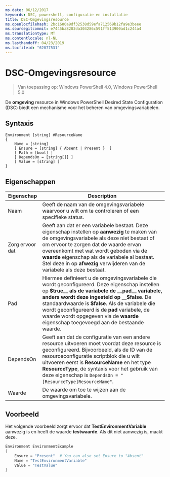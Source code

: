```yaml
---
ms.date: 06/12/2017
keywords: DSC, powershell, configuratie en installatie
title: DSC-Omgevingsresource
ms.openlocfilehash: 2bc1600a9df32538d59efa712569b12fa9e3beee
ms.sourcegitcommit: e7445ba8203da304286c591ff513900ad1c244a4
ms.translationtype: MT
ms.contentlocale: nl-NL
ms.lasthandoff: 04/23/2019
ms.locfileid: "62077531"
---
```

# <a name="dsc-environment-resource"></a>DSC-Omgevingsresource

> Van toepassing op: Windows PowerShell 4.0, Windows PowerShell 5.0

De __omgeving__ resource in Windows PowerShell Desired State Configuration (DSC) biedt een mechanisme voor het beheren van omgevingsvariabelen.

## <a name="syntax"></a>Syntaxis
``` mof
Environment [string] #ResourceName
{
    Name = [string]
    [ Ensure = [string] { Absent | Present }  ]
    [ Path = [bool] ]
    [ DependsOn = [string[]] ]
    [ Value = [string] ]
}
```

## <a name="properties"></a>Eigenschappen

|  Eigenschap  |  Description   |
|---|---|
| Naam| Geeft de naam van de omgevingsvariabele waarvoor u wilt om te controleren of een specifieke status.|
| Zorg ervoor dat| Geeft aan dat er een variabele bestaat. Deze eigenschap instellen op __aanwezig__ te maken van de omgevingsvariabele als deze niet bestaat of om ervoor te zorgen dat de waarde ervan overeenkomt met wat wordt geboden via de __waarde__ eigenschap als de variabele al bestaat. Stel deze in op __afwezig__ verwijderen van de variabele als deze bestaat.|
| Pad| Hiermee definieert u de omgevingsvariabele die wordt geconfigureerd. Deze eigenschap instellen op __$true__ als de variabele de __pad__ variabele, anders wordt deze ingesteld op __$false__. De standaardwaarde is __$false__. Als de variabele die wordt geconfigureerd is de __pad__ variabele, de waarde wordt opgegeven via de __waarde__ eigenschap toegevoegd aan de bestaande waarde.|
| DependsOn | Geeft aan dat de configuratie van een andere resource uitvoeren moet voordat deze resource is geconfigureerd. Bijvoorbeeld, als de ID van de resourceconfiguratie scriptblok die u wilt uitvoeren eerst is __ResourceName__ en het type __ResourceType__, de syntaxis voor het gebruik van deze eigenschap is `DependsOn = "[ResourceType]ResourceName"`.|
| Waarde| De waarde om toe te wijzen aan de omgevingsvariabele.|

## <a name="example"></a>Voorbeeld

Het volgende voorbeeld zorgt ervoor dat __TestEnvironmentVariable__ aanwezig is en heeft de waarde __testwaarde__. Als dit niet aanwezig is, maakt deze.

```powershell
Environment EnvironmentExample
{
    Ensure = "Present"  # You can also set Ensure to "Absent"
    Name = "TestEnvironmentVariable"
    Value = "TestValue"
}
```